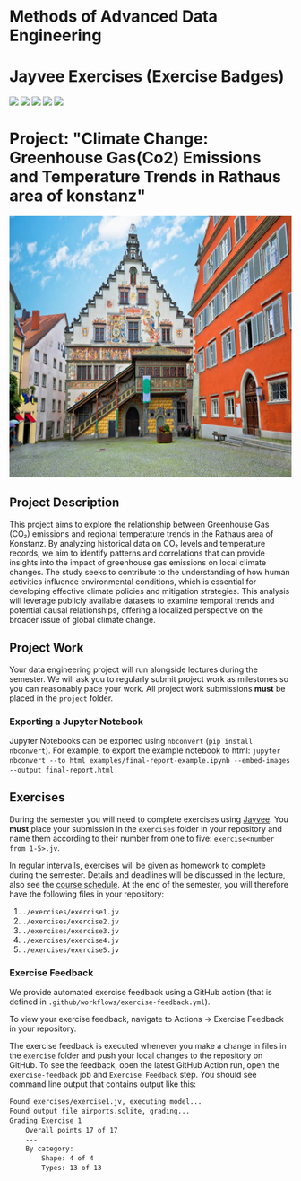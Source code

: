 # Methods of Advanced Data Engineering 
# Jayvee Exercises (Exercise Badges)

![](https://byob.yarr.is/FerdoushiNahar/MADE_SS_2024/score_ex1) ![](https://byob.yarr.is/FerdoushiNahar/MADE_SS_2024/score_ex2) ![](https://byob.yarr.is/FerdoushiNahar/MADE_SS_2024/score_ex3) ![](https://byob.yarr.is/FerdoushiNahar/MADE_SS_2024/score_ex4) ![](https://byob.yarr.is/FerdoushiNahar/MADE_SS_2024/score_ex5)

# Project: "Climate Change: Greenhouse Gas(Co2) Emissions and Temperature Trends in Rathaus area of konstanz"
<img src="project\image\konstanz.jpg" width="800" height="466">

## Project Description
This project aims to explore the relationship between Greenhouse Gas (CO₂) emissions and regional temperature trends in the Rathaus area of Konstanz. By analyzing historical data on CO₂ levels and temperature records, we aim to identify patterns and correlations that can provide insights into the impact of greenhouse gas emissions on local climate changes. The study seeks to contribute to the understanding of how human activities influence environmental conditions, which is essential for developing effective climate policies and mitigation strategies. This analysis will leverage publicly available datasets to examine temporal trends and potential causal relationships, offering a localized perspective on the broader issue of global climate change.




## Project Work
Your data engineering project will run alongside lectures during the semester. We will ask you to regularly submit project work as milestones so you can reasonably pace your work. All project work submissions **must** be placed in the `project` folder.

### Exporting a Jupyter Notebook
Jupyter Notebooks can be exported using `nbconvert` (`pip install nbconvert`). For example, to export the example notebook to html: `jupyter nbconvert --to html examples/final-report-example.ipynb --embed-images --output final-report.html`


## Exercises
During the semester you will need to complete exercises using [Jayvee](https://github.com/jvalue/jayvee). You **must** place your submission in the `exercises` folder in your repository and name them according to their number from one to five: `exercise<number from 1-5>.jv`.

In regular intervalls, exercises will be given as homework to complete during the semester. Details and deadlines will be discussed in the lecture, also see the [course schedule](https://made.uni1.de/). At the end of the semester, you will therefore have the following files in your repository:

1. `./exercises/exercise1.jv`
2. `./exercises/exercise2.jv`
3. `./exercises/exercise3.jv`
4. `./exercises/exercise4.jv`
5. `./exercises/exercise5.jv`

### Exercise Feedback
We provide automated exercise feedback using a GitHub action (that is defined in `.github/workflows/exercise-feedback.yml`). 

To view your exercise feedback, navigate to Actions -> Exercise Feedback in your repository.

The exercise feedback is executed whenever you make a change in files in the `exercise` folder and push your local changes to the repository on GitHub. To see the feedback, open the latest GitHub Action run, open the `exercise-feedback` job and `Exercise Feedback` step. You should see command line output that contains output like this:

```sh
Found exercises/exercise1.jv, executing model...
Found output file airports.sqlite, grading...
Grading Exercise 1
	Overall points 17 of 17
	---
	By category:
		Shape: 4 of 4
		Types: 13 of 13
```
